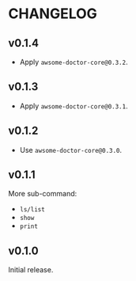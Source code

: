 # CHANGELOG

## v0.1.4

- Apply `awsome-doctor-core@0.3.2`.

## v0.1.3

- Apply `awsome-doctor-core@0.3.1`.

## v0.1.2

- Use `awsome-doctor-core@0.3.0`.

## v0.1.1

More sub-command:

- `ls/list`
- `show`
- `print`

## v0.1.0

Initial release.
